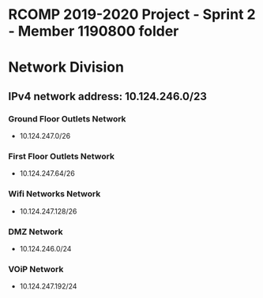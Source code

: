 RCOMP 2019-2020 Project - Sprint 2 - Member 1190800 folder
===========================================

# Network Division

## IPv4 network address: 10.124.246.0/23

### Ground Floor Outlets Network
* 10.124.247.0/26
### First Floor Outlets Network
* 10.124.247.64/26
### Wifi Networks Network
* 10.124.247.128/26
### DMZ Network
* 10.124.246.0/24
### VOiP Network
* 10.124.247.192/24
